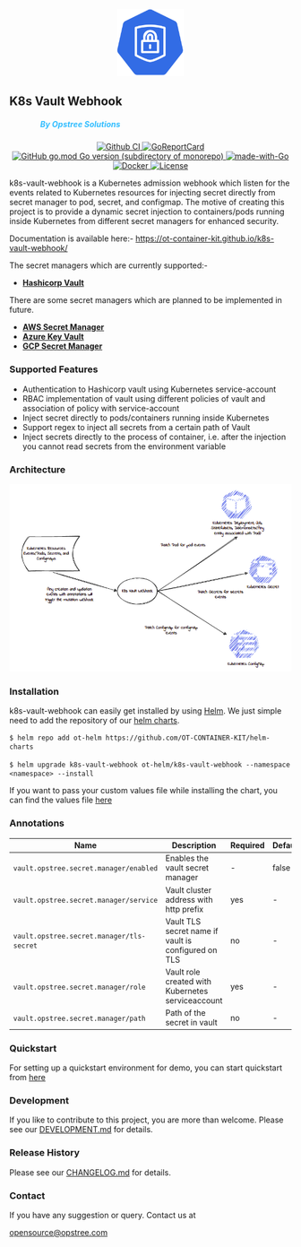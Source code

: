 <p align="center">
    <a>
        <img src="./static/k8s-vault-webhook-logo.svg" height="120" width="120">
    </a>
    <a>
        <h2 style="color:#339FFF">K8s Vault Webhook</h2>
    </a>
    <a>
        <h5 style="color:#33BEFF;padding-left: 55px;">By Opstree Solutions</h5>
    </a>
</p>

<p align="center">
  <a href="https://github.com/OT-CONTAINER-KIT/k8s-vault-webhook">
    <img src="https://github.com/OT-CONTAINER-KIT/k8s-vault-webhook/workflows/CI%20Pipeline/badge.svg" alt="Github CI">
  </a>
  <a href="https://goreportcard.com/report/github.com/OT-CONTAINER-KIT/k8s-vault-webhook">
    <img src="https://goreportcard.com/badge/github.com/OT-CONTAINER-KIT/k8s-vault-webhook" alt="GoReportCard">
  </a>
  <a href="http://golang.org">
    <img src="https://img.shields.io/github/go-mod/go-version/OT-CONTAINER-KIT/k8s-vault-webhook" alt="GitHub go.mod Go version (subdirectory of monorepo)">
  </a>
  <a href="http://golang.org">
    <img src="https://img.shields.io/badge/Made%20with-Go-1f425f.svg" alt="made-with-Go">
  </a>
  <a href="https://quay.io/repository/opstree/k8s-vault-webhook">
    <img src="https://img.shields.io/badge/container-ready-green" alt="Docker">
  </a>
  <a href="https://github.com/OT-CONTAINER-KIT/k8s-vault-webhook/master/LICENSE">
    <img src="https://img.shields.io/badge/License-Apache%202.0-blue.svg" alt="License">
  </a>
</p>

k8s-vault-webhook is a Kubernetes admission webhook which listen for the events related to Kubernetes resources for injecting secret directly from secret manager to pod, secret, and configmap.
The motive of creating this project is to provide a dynamic secret injection to containers/pods running inside Kubernetes from different secret managers for enhanced security.

Documentation is available here:- https://ot-container-kit.github.io/k8s-vault-webhook/

The secret managers which are currently supported:-

- **[Hashicorp Vault](https://www.vaultproject.io/)**

There are some secret managers which are planned to be implemented in future.

- **[AWS Secret Manager](https://aws.amazon.com/secrets-manager/)**
- **[Azure Key Vault](https://azure.microsoft.com/en-in/services/key-vault/)**
- **[GCP Secret Manager](https://cloud.google.com/secret-manager)**

### Supported Features

- Authentication to Hashicorp vault using Kubernetes service-account
- RBAC implementation of vault using different policies of vault and association of policy with service-account
- Inject secret directly to pods/containers running inside Kubernetes
- Support regex to inject all secrets from a certain path of Vault
- Inject secrets directly to the process of container, i.e. after the injection you cannot read secrets from the environment variable

### Architecture

<div align="center">
    <img src="./static/k8s-vault-webhook-arc.png">
</div>

### Installation

k8s-vault-webhook can easily get installed by using [Helm](https://helm.sh/). We just simple need to add the repository of our [helm charts](https://github.com/OT-CONTAINER-KIT/helm-charts).

```shell
$ helm repo add ot-helm https://github.com/OT-CONTAINER-KIT/helm-charts

$ helm upgrade k8s-vault-webhook ot-helm/k8s-vault-webhook --namespace <namespace> --install
```

If you want to pass your custom values file while installing the chart, you can find the values file [here](https://github.com/OT-CONTAINER-KIT/helm-charts/blob/main/charts/k8s-vault-webhook/values.yaml)

### Annotations

|**Name**|**Description**|**Required**|**Default**|
|--------|---------------|------------|-----------|
|`vault.opstree.secret.manager/enabled`| Enables the vault secret manager | - | false |
|`vault.opstree.secret.manager/service`| Vault cluster address with http prefix | yes | - |
|`vault.opstree.secret.manager/tls-secret`| Vault TLS secret name if vault is configured on TLS | no | - |
|`vault.opstree.secret.manager/role`| Vault role created with Kubernetes serviceaccount | yes | - |
|`vault.opstree.secret.manager/path`| Path of the secret in vault | no | - |

### Quickstart

For setting up a quickstart environment for demo, you can start quickstart from [here](https://ot-container-kit.github.io/k8s-vault-webhook/)

### Development

If you like to contribute to this project, you are more than welcome. Please see our [DEVELOPMENT.md](./DEVELOPMENT.md) for details.

### Release History

Please see our [CHANGELOG.md](./CHANGELOG.md) for details.

### Contact

If you have any suggestion or query. Contact us at

[opensource@opstree.com](mailto:opensource@opstree.com)

